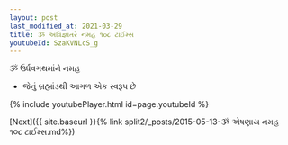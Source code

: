 ```yaml
---
layout: post
last_modified_at: 2021-03-29
title: ૐ અવિજ્ઞાતરે નમહ ૧૦૮ ટાઈમ્સ
youtubeId: SzaKVNLcS_g
---
```

 
 
 ૐ ઉર્ધવગથમાંને નમહ  
 
 -  જેનું બ્રહ્માંડથી આગળ એક સ્વરૂપ છે 
 
  
 
  
 
 
 
 
 
 


{% include youtubePlayer.html id=page.youtubeId %}
 
[Next]({{ site.baseurl }}{% link  split2/_posts/2015-05-13-ૐ એષણાય નમહ ૧૦૮ ટાઈમ્સ.md%})
 
